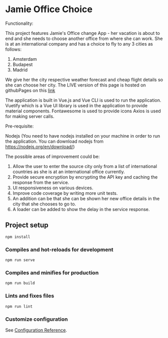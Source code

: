 # Jamie Office Choice

Functionality:

This project features Jamie's Office change App - her vacation is about to end and she needs to choose another office from where she can work. She is at an international company and has a choice to fly to any 3 cities as follows:

1. Amsterdam
2. Budapest
3. Madrid

We give her the city respective weather forecast and cheap flight details so she can choose her city.
The LIVE version of this page is hosted on githubPages on this [link](https://1274558.github.io/Jamie_Vacation/index.html)

The application is built in Vue.js and Vue CLI is used to run the application.
Vuetify which is a Vue UI library is used in the application to provide material components.
Fontawesome is used to provide icons
Axios is used for making server calls.

Pre-requisite:

Nodejs (You need to have nodejs installed on your machine in order to run the application. You can download nodejs from https://nodejs.org/en/download/)

The possible areas of improvement could be:

1. Allow the user to enter the source city only from a list of international countries as she is at an international office currently.
2. Provide secure encryption by encrypting the API key and caching the response from the service.
3. UI responsiveness on various devices.
4. Improve code coverage by writing more unit tests.
5. An addition can be that she can be shown her new office details in the city that she chooses to go to.
6. A loader can be added to show the delay in the service response.

## Project setup
```
npm install
```

### Compiles and hot-reloads for development
```
npm run serve
```

### Compiles and minifies for production
```
npm run build
```

### Lints and fixes files
```
npm run lint
```

### Customize configuration
See [Configuration Reference](https://cli.vuejs.org/config/).
